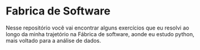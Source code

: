 # Fabrica de Software
 
Nesse repositório você vai encontrar alguns exercícios que eu resolvi ao longo da minha trajetório na Fábrica de software, aonde eu estudo python, mais voltado para a análise de dados.

